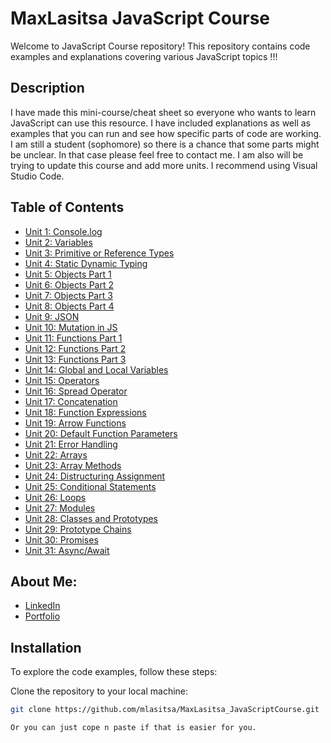 # MaxLasitsa JavaScript Course

Welcome to JavaScript Course repository! This repository contains code examples and explanations covering various JavaScript topics !!!

## Description 

I have made this mini-course/cheat sheet so everyone who wants to learn JavaScript can use this resource. I have included explanations as well as examples that you can run and see how specific parts of code are working. I am still a student (sophomore) so there is a chance that some parts might be unclear. In that case please feel free to contact me. I am also will be trying to update this course and add more units. I recommend using Visual Studio Code.

## Table of Contents

- [Unit 1: Console.log](https://github.com/mlasitsa/MaxLasitsa_JavaScriptCourse/blob/main/Unit1_ConsoleLog.js)
- [Unit 2: Variables](https://github.com/mlasitsa/MaxLasitsa_JavaScriptCourse/blob/main/Unit2_VARIABLES.js)
- [Unit 3: Primitive or Reference Types](https://github.com/mlasitsa/MaxLasitsa_JavaScriptCourse/blob/main/Unit3_TYPES_PRIMITIVE_OR_REFERENCE.js)
- [Unit 4: Static Dynamic Typing](https://github.com/mlasitsa/MaxLasitsa_JavaScriptCourse/blob/main/Unit4_STATIC_DYNAMIC_TYPING.js)
- [Unit 5: Objects Part 1](https://github.com/mlasitsa/MaxLasitsa_JavaScriptCourse/blob/main/Unit5_Objects.js)
- [Unit 6: Objects Part 2](https://github.com/mlasitsa/MaxLasitsa_JavaScriptCourse/blob/main/Unit6_Objects2.js)
- [Unit 7: Objects Part 3](https://github.com/mlasitsa/MaxLasitsa_JavaScriptCourse/blob/main/Unit7_Objects3.js)
- [Unit 8: Objects Part 4](https://github.com/mlasitsa/MaxLasitsa_JavaScriptCourse/blob/main/Unit8_Objects4.js)
- [Unit 9: JSON](https://github.com/mlasitsa/MaxLasitsa_JavaScriptCourse/blob/main/Unit9_JSON.js)
- [Unit 10: Mutation in JS](https://github.com/mlasitsa/MaxLasitsa_JavaScriptCourse/blob/main/Unit10_MutationInJS.js)
- [Unit 11: Functions Part 1](https://github.com/mlasitsa/MaxLasitsa_JavaScriptCourse/blob/main/Unit11_Functions.js)
- [Unit 12: Functions Part 2](https://github.com/mlasitsa/MaxLasitsa_JavaScriptCourse/blob/main/Unit12_Functions2.js)
- [Unit 13: Functions Part 3](https://github.com/mlasitsa/MaxLasitsa_JavaScriptCourse/blob/main/Unit13_Functions3.js)
- [Unit 14: Global and Local Variables](https://github.com/mlasitsa/MaxLasitsa_JavaScriptCourse/blob/main/Unit14_GlobalLocal_Variables.js)
- [Unit 15: Operators](https://github.com/mlasitsa/MaxLasitsa_JavaScriptCourse/blob/main/Unit15_Operators.js)
- [Unit 16: Spread Operator](https://github.com/mlasitsa/MaxLasitsa_JavaScriptCourse/blob/main/Unit16_SpreadOperator.js)
- [Unit 17: Concatenation](https://github.com/mlasitsa/MaxLasitsa_JavaScriptCourse/blob/main/Unit17_%20Concatenation.js)
- [Unit 18: Function Expressions](https://github.com/mlasitsa/MaxLasitsa_JavaScriptCourse/blob/main/Unit18_Function_Expressions.js)
- [Unit 19: Arrow Functions](https://github.com/mlasitsa/MaxLasitsa_JavaScriptCourse/blob/main/Unit19_ArrowFunctions.js)
- [Unit 20: Default Function Parameters](https://github.com/mlasitsa/MaxLasitsa_JavaScriptCourse/blob/main/Unit20_DefaultFunctionParameters.js)
- [Unit 21: Error Handling](https://github.com/mlasitsa/MaxLasitsa_JavaScriptCourse/blob/main/Unit21_ErrorHandling.js)
- [Unit 22: Arrays](https://github.com/mlasitsa/MaxLasitsa_JavaScriptCourse/blob/main/Unit22_Arrays.js)
- [Unit 23: Array Methods](https://github.com/mlasitsa/MaxLasitsa_JavaScriptCourse/blob/main/Unit23_ArraysMethods.js)
- [Unit 24: Distructuring Assignment](https://github.com/mlasitsa/MaxLasitsa_JavaScriptCourse/blob/main/Unit24_DestructuringAssignment.js)
- [Unit 25: Conditional Statements](https://github.com/mlasitsa/MaxLasitsa_JavaScriptCourse/blob/main/Unit25_ConditionalStatements.js)
- [Unit 26: Loops](https://github.com/mlasitsa/MaxLasitsa_JavaScriptCourse/blob/main/Unit26_Loops.js)
- [Unit 27: Modules](https://github.com/mlasitsa/MaxLasitsa_JavaScriptCourse/blob/main/Unit27_Modules.js)
- [Unit 28: Classes and Prototypes](https://github.com/mlasitsa/MaxLasitsa_JavaScriptCourse/blob/main/Unit28_ClassesAndPrototypes.js)
- [Unit 29: Prototype Chains](https://github.com/mlasitsa/MaxLasitsa_JavaScriptCourse/blob/main/Unit29_PrototypeChains.js)
- [Unit 30: Promises](https://github.com/mlasitsa/MaxLasitsa_JavaScriptCourse/blob/main/Unit30_Promises.js)
- [Unit 31: Async/Await](https://github.com/mlasitsa/MaxLasitsa_JavaScriptCourse/blob/main/Unit31_AsyncAwait.js)

## About Me:
- [LinkedIn](https://www.linkedin.com/in/maxlasitsa/)
- [Portfolio](https://celadon-squirrel-2df08d.netlify.app/)

## Installation

To explore the code examples, follow these steps:

 Clone the repository to your local machine:

   ```bash
   git clone https://github.com/mlasitsa/MaxLasitsa_JavaScriptCourse.git

Or you can just cope n paste if that is easier for you.


 

